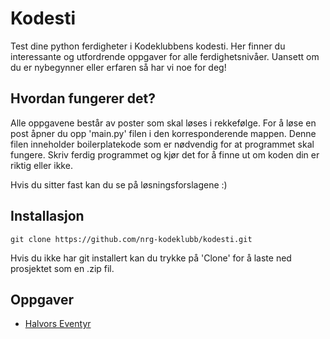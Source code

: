 # Kodesti
Test dine python ferdigheter i Kodeklubbens kodesti. Her finner du interessante og utfordrende oppgaver for alle ferdighetsnivåer. Uansett om du er nybegynner eller erfaren så har vi noe for deg!

## Hvordan fungerer det?
Alle oppgavene består av poster som skal løses i rekkefølge. For å løse en post åpner du opp 'main.py' filen i den korresponderende mappen. Denne filen inneholder boilerplatekode som er nødvendig for at programmet skal fungere. Skriv ferdig programmet og kjør det for å finne ut om koden din er riktig eller ikke. 

Hvis du sitter fast kan du se på løsningsforslagene :)

## Installasjon
```
git clone https://github.com/nrg-kodeklubb/kodesti.git
```

Hvis du ikke har git installert kan du trykke på 'Clone' for å laste ned prosjektet som en .zip fil.

## Oppgaver
* [Halvors Eventyr](docs/eventyr/main.md)